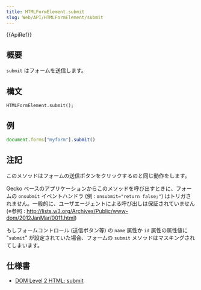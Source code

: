 ```yaml
---
title: HTMLFormElement.submit
slug: Web/API/HTMLFormElement/submit
---
```


{{ApiRef}}

## 概要

`submit` はフォームを送信します。

## 構文

```
HTMLFormElement.submit();
```

## 例

```js
document.forms["myform"].submit()
```

## 注記

このメソッドはフォームの送信ボタンをクリックするのと同じ動作をします。

Gecko ベースのアプリケーションからこのメソッドを呼び出すときに、フォームの `onsubmit` イベントハンドラ (例 : `onsubmit="return false;"`) はトリガされません。一般的に、ユーザエージェントによる呼び出しは保証されていません (※参照 : <http://lists.w3.org/Archives/Public/www-dom/2012JanMar/0011.html>)

もしフォームコントロール (送信ボタン等) の `name` 属性か `id` 属性の属性値に "`submit`" が設定されていた場合、フォームの `submit` メソッドはマスキングされてしまいます。

## 仕様書

- [DOM Level 2 HTML: submit](http://www.w3.org/TR/DOM-Level-2-HTML/html.html#ID-76767676)
